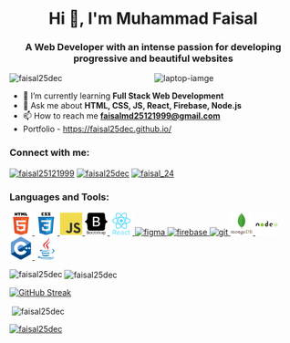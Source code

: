 <h1 align="center">Hi 👋, I'm Muhammad Faisal</h1>
<h3 align="center">
  A Web Developer with an intense passion for developing progressive and
  beautiful websites
</h3>
<img align = 'right' src = 'https://cdn.pixabay.com/animation/2022/11/10/13/22/13-22-56-246_512.gif' alt='laptop-iamge' width='250'/>
<p align="left">
  <img
    src="https://komarev.com/ghpvc/?username=faisal25dec&label=Profile%20views&color=0e75b6&style=flat"
    alt="faisal25dec"
  />
</p>



- 🌱 I’m currently learning **Full Stack Web Development**<br/>
- 💬 Ask me about
**HTML, CSS, JS, React, Firebase, Node.js**<br/>
- 📫 How to reach me
**faisalmd25121999@gmail.com**<br/>
- Portfolio - https://faisal25dec.github.io/
<h3 align="left">Connect with me:</h3>


<p align="left">
  <a href="https://linkedin.com/in/faisal25121999" target="_blank"
    ><img
      align="center"
      src="https://raw.githubusercontent.com/rahuldkjain/github-profile-readme-generator/master/src/images/icons/Social/linked-in-alt.svg"
      alt="faisal25121999"
      height="30"
      width="40"
  /></a>
  <a href="https://codesandbox.com/faisal25dec" target="_blank"
    ><img
      align="center"
      src="https://raw.githubusercontent.com/rahuldkjain/github-profile-readme-generator/master/src/images/icons/Social/codesandbox.svg"
      alt="faisal25dec"
      height="30"
      width="40"
  /></a>
  <a href="https://www.leetcode.com/faisal_24" target="_blank"
    ><img
      align="center"
      src="https://raw.githubusercontent.com/rahuldkjain/github-profile-readme-generator/master/src/images/icons/Social/leet-code.svg"
      alt="faisal_24"
      height="30"
      width="40"
  /></a>
</p>

<h3 align="left">Languages and Tools:</h3>
<p align="left">
  <a href="https://www.w3.org/html/" target="_blank" rel="noreferrer">
    <img
      src="https://raw.githubusercontent.com/devicons/devicon/master/icons/html5/html5-original-wordmark.svg"
      alt="html5"
      width="40"
      height="40"
    />
  </a>
  <a href="https://www.w3schools.com/css/" target="_blank" rel="noreferrer">
    <img
      src="https://raw.githubusercontent.com/devicons/devicon/master/icons/css3/css3-original-wordmark.svg"
      alt="css3"
      width="40"
      height="40"
    />
  </a>
  <a
    href="https://developer.mozilla.org/en-US/docs/Web/JavaScript"
    target="_blank"
    rel="noreferrer"
  >
    <img
      src="https://raw.githubusercontent.com/devicons/devicon/master/icons/javascript/javascript-original.svg"
      alt="javascript"
      width="40"
      height="40"
    />
  </a>
  <a href="https://getbootstrap.com" target="_blank" rel="noreferrer">
    <img
      src="https://raw.githubusercontent.com/devicons/devicon/master/icons/bootstrap/bootstrap-plain-wordmark.svg"
      alt="bootstrap"
      width="40"
      height="40"
    />
  </a>
  <a href="https://reactjs.org/" target="_blank" rel="noreferrer">
    <img
      src="https://raw.githubusercontent.com/devicons/devicon/master/icons/react/react-original-wordmark.svg"
      alt="react"
      width="40"
      height="40"
    />
  </a>
  <a href="https://www.figma.com/" target="_blank" rel="noreferrer">
    <img
      src="https://www.vectorlogo.zone/logos/figma/figma-icon.svg"
      alt="figma"
      width="40"
      height="40"
    />
  </a>
  <a href="https://firebase.google.com/" target="_blank" rel="noreferrer">
    <img
      src="https://www.vectorlogo.zone/logos/firebase/firebase-icon.svg"
      alt="firebase"
      width="40"
      height="40"
    />
  </a>
  <a href="https://git-scm.com/" target="_blank" rel="noreferrer">
    <img
      src="https://www.vectorlogo.zone/logos/git-scm/git-scm-icon.svg"
      alt="git"
      width="40"
      height="40"
    />
  </a>
  <a href="https://www.mongodb.com/" target="_blank" rel="noreferrer">
    <img
      src="https://raw.githubusercontent.com/devicons/devicon/master/icons/mongodb/mongodb-original-wordmark.svg"
      alt="mongodb"
      width="40"
      height="40"
    />
  </a>
  <a href="https://nodejs.org" target="_blank" rel="noreferrer">
    <img
      src="https://raw.githubusercontent.com/devicons/devicon/master/icons/nodejs/nodejs-original-wordmark.svg"
      alt="nodejs"
      width="40"
      height="40"
    />
  </a>
  <a href="https://www.w3schools.com/cpp/" target="_blank" rel="noreferrer">
    <img
      src="https://raw.githubusercontent.com/devicons/devicon/master/icons/cplusplus/cplusplus-original.svg"
      alt="cplusplus"
      width="40"
      height="40"
    />
  </a>

  <a href="https://www.java.com" target="_blank" rel="noreferrer">
    <img
      src="https://raw.githubusercontent.com/devicons/devicon/master/icons/java/java-original.svg"
      alt="java"
      width="40"
      height="40"
    />
  </a>
</p>

<p>
  <img
    align="left"
    src="https://github-readme-stats.vercel.app/api/top-langs?username=faisal25dec&show_icons=true&locale=en&layout=compact"
    alt="faisal25dec"
  />
</p>

<p>
  &nbsp;<img
    align="center"
    src="https://github-readme-stats.vercel.app/api?username=faisal25dec&show_icons=true&locale=en"
    alt="faisal25dec"
  />
</p>

[![GitHub Streak](https://streak-stats.demolab.com/?user=Faisal25DEC)](https://git.io/streak-stats)
<p>
  &nbsp;<img
    align="center"
    src="https://leetcard.jacoblin.cool/Faisal_24?theme=light"
    alt="faisal25dec"
  />
</p>
<p align="left">
  <a href="https://github.com/ryo-ma/github-profile-trophy"
    ><img
      src="https://github-profile-trophy.vercel.app/?username=faisal25dec"
      alt="faisal25dec"
  /></a>
</p>
